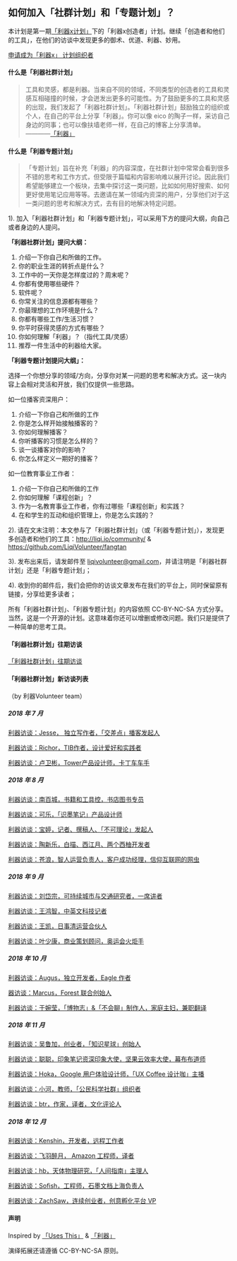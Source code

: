 ## 如何加入「社群计划」和「专题计划」？

本计划是第一期[「利器x计划」](http://liqi.io/liqix-create-your-own-life/)下的「利器x创造者」计划。继续「创造者和他们的工具」，在他们的访谈中发现更多的御术、优道、利器、妙用。

[申请成为「利器x」 计划组织者](http://liqi.io/x/)

#### 什么是「利器社群计划」

> 工具和灵感，都是利器。当来自不同的领域，不同类型的创造者的工具和灵感互相碰撞的时候，才会迸发出更多的可能性。为了鼓励更多的工具和灵感的出现，我们发起了「利器社群计划」。「利器社群计划」鼓励独立的组织或个人，在自己的平台上分享「利器」。你可以像 eico 的陶子一样，采访自己身边的同事；也可以像扶墙老师一样，在自己的博客上分享清单。 ————[「利器」](http://liqi.io/community/)

#### 什么是「利器专题计划」

> 「专题计划」旨在补充「利器」的内容深度，在社群计划中常常会看到很多不错的思考和工作方式，但受限于篇幅和内容影响难以展开讨论。因此我们希望能够建立一个板块，去集中探讨这一类问题，比如如何用好搜索、如何更好使用笔记应用等等。去邀请在某一领域内资深的用户，分享他们对于这一类问题的思考和解决方式，去有目的地解决特定问题。



1). 加入「利器社群计划」和「利器专题计划」，可以采用下方的提问大纲，向自己或者身边的人提问。


**「利器社群计划」提问大纲：**

1. 介绍一下你自己和所做的工作。
2. 你的职业生涯的转折点是什么？
3. 工作中的一天你是怎样度过的？周末呢？
4. 你都有使用哪些硬件？
5. 软件呢？
6. 你常关注的信息源都有哪些？
7. 你最理想的工作环境是什么？
8. 你都有哪些工作/生活习惯？
9. 你平时获得灵感的方式有哪些？
10. 你如何理解「利器」？（指代工具/灵感）
11. 推荐一件生活中的利器给大家。


**「利器专题计划提问大纲」：**

选择一个你想分享的领域/方向，分享你对某一问题的思考和解决方式。这一块内容上会相对灵活和开放，我们仅提供一些思路。

如一位播客资深用户：

1. 介绍一下你自己和所做的工作
2. 你是怎么样开始接触播客的？
3. 你如何理解播客？
4. 你听播客的习惯是怎么样的？
5. 谈一谈播客对你的影响？
6. 你怎么样定义一期好的播客？

如一位教育事业工作者：

1. 介绍一下你自己和所做的工作
2. 你如何理解「课程创新」？
3. 作为一名教育事业工作者，你有过哪些「课程创新」和实践？
4. 在和学生的互动和组织管理上，你是怎么实践的？


2). 请在文末注明：本文参与了「利器社群计划」（或「利器专题计划」），发现更多创造者和他们的工具：http://liqi.io/community/ & https://github.com/LiqiVolunteer/fangtan


3). 发布出来后，请发邮件至 liqivolunteer@gmail.com，并请注明是「利器社群计划」还是「利器专题计划」；


4). 收到你的邮件后，我们会把你的访谈文章发布在我们的平台上，同时保留原有链接，分享给更多读者；

所有「利器社群计划」、「利器专题计划」的内容依照 CC-BY-NC-SA 方式分享。当然，这是一个开源的计划。这意味着你还可以增删或修改问题。我们只是提供了一种简单的思考工具。



#### 「利器社群计划」往期访谈

[「利器社群计划」往期访谈](http://liqi.io/creators/)



#### 「利器社群计划」新访谈列表

（by 利器Volunteer team）

##### 2018 年 7 月

[利器访谈：Jesse， 独立写作者，「交差点」播客发起人](https://mp.weixin.qq.com/s/ZVe68N--TJ5H405pt8eZaA)

[利器访谈：Richor，TIB作者，设计爱好和实践者](https://mp.weixin.qq.com/s/CZ755EsIoJBNxqsx4I4q3w)

[利器访谈：卢卫彬，Tower产品设计师，卡丁车车手](https://mp.weixin.qq.com/s/61d3dsWYEvrSuiYS4k6bww)

##### 2018 年 8 月

[利器访谈：南百城，书籍和工具控，书店图书专员](https://mp.weixin.qq.com/s/oiNarcDftBCPLWoG9q2iFA)

[利器访谈：可乐，「识墨笔记」产品设计师](https://mp.weixin.qq.com/s/Kjw3MiGuE0MF3OLiPxmmdQ)

[利器访谈：宝婷，记者、撰稿人、「不可理论」发起人](https://mp.weixin.qq.com/s/2-iBT1ViuU8fVj89HEckYw)

[利器访谈：陶新乐，白描、西江月、两个西柚开发者](https://mp.weixin.qq.com/s/EED7OZcDSMs05I9SPlboZw)

[利器访谈：苍浪，智人运营负责人，客户成功经理，信仰互联网的网虫](https://mp.weixin.qq.com/s/B5Vbco42L_Zj5riyp43NNg)

##### 2018 年 9 月

[利器访谈：刘岱宗，可持续城市与交通研究者，一席讲者](https://mp.weixin.qq.com/s/60YzwYxEZaqc_7fRCLYyiQ)

[利器访谈：王鸿智，中英文科技记者](https://mp.weixin.qq.com/s/TcHCLSCJI1fT7xvVmW1Quw)

[利器访谈：王凯，日事清运营合伙人](https://mp.weixin.qq.com/s/Y-hvsF5qvCHhyjkXPPPW2A)

[利器访谈：叶少康，商业策划顾问，奥运会火炬手](https://mp.weixin.qq.com/s/HnHaa6R1xKJ6BNToTAXkyg)

##### 2018 年 10 月

[利器访谈：Augus，独立开发者，Eagle 作者](https://mp.weixin.qq.com/s/vFH5nc7gR7vzwlWs3O-9IQ)

[器访谈：Marcus，Forest 联合创始人](https://mp.weixin.qq.com/s/TLsUrSKGL2n5gSoQ9fZ5ZQ)

[利器访谈：于婉莹，「博物志」&「不会聊」制作人，家庭主妇，兼职翻译](https://mp.weixin.qq.com/s/2bqtZFvKTI1ZB_DAmHf-xg)

##### 2018 年 11 月

[利器访谈：吴鲁加，创业者，「知识星球」创始人](https://mp.weixin.qq.com/s/eTYstO5tCKER4VCAb5Rgmw)

[利器访谈：聪聪，印象笔记资深印象大使，坚果云效率大使，幕布布道师](https://mp.weixin.qq.com/s/qAIdY6Tg8_4O5xGMbV8K5w)

[利器访谈：Hoka，Google 用户体验设计师，「UX Coffee 设计咖」主播](https://mp.weixin.qq.com/s/K_w_tBuVIekrxjUH-G8soA)

[利器访谈：小河，教师，「公民科学社群」组织者](https://mp.weixin.qq.com/s/UyVwBGiKzxm2QofcorWz-w)

[利器访谈：btr，作家，译者，文化评论人](https://mp.weixin.qq.com/s/Gh8FSd5NaKDsze_EyjSwjQ)

##### 2018 年 12 月

[利器访谈：Kenshin，开发者，远程工作者](https://mp.weixin.qq.com/s/jp6CTcnpNMXLaIw7EKnx_A)

[利器访谈：飞羽醉月， Amazon 工程师，译者](https://mp.weixin.qq.com/s/5n9jb8HpuQRWb1lGf8ggyg)

[利器访谈：hb，天体物理研究，「人间指南」主理人](https://mp.weixin.qq.com/s/xBaV1WugwJCFEQiIksiCBA)

[利器访谈：Sofish，工程师，石墨文档上海负责人](https://mp.weixin.qq.com/s/B06phsf8BH_lmNjD91O44A)

[利器访谈：ZachSaw，连续创业者，创意孵化平台 VP]()



#### 声明

Inspired by [「Uses This」](https://usesthis.com/) & [「利器」](http://liqi.io/community/) 

演绎拓展还请遵循 CC-BY-NC-SA 原则。
